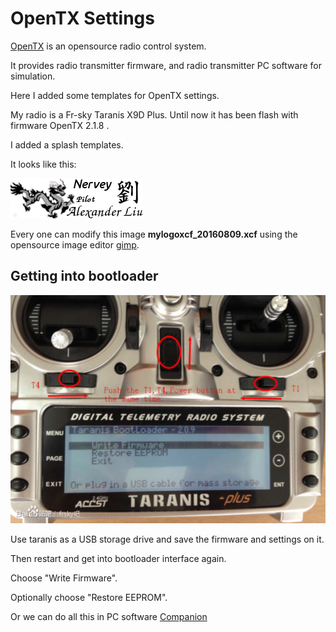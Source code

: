 OpenTX Settings
===============

[OpenTX](http://www.open-tx.org) is an opensource radio control system.

It provides radio transmitter firmware, and radio transmitter PC software for simulation.


Here I added some templates for OpenTX settings.

My radio is a Fr-sky Taranis X9D Plus. Until now it has been flash with firmware OpenTX 2.1.8 . 

I added a splash templates. 

It looks like this:

![mylogo](mylogoxcf_20160809.png)

Every one can modify this image **mylogoxcf_20160809.xcf** using the opensource image editor [gimp](http://www.gimp.org).


Getting into bootloader
-----------------------

![intobootloader](get_into_bootloader.png)

Use taranis as a USB storage drive and save the firmware and settings on it.

Then restart and get into bootloader interface again. 

Choose "Write Firmware".

Optionally choose "Restore EEPROM".

Or we can do all this in PC software [Companion](http://www.open-tx.org/downloads)
